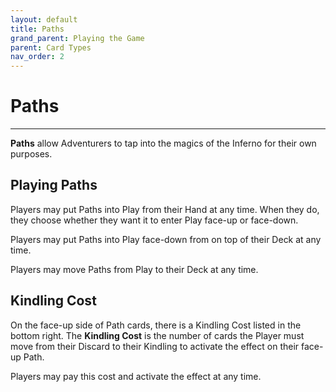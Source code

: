 ```yaml
---
layout: default
title: Paths
grand_parent: Playing the Game
parent: Card Types
nav_order: 2
---
```


# Paths

--- 

**Paths** allow Adventurers to tap into the magics of the Inferno for their own purposes. 

## Playing Paths

Players may put Paths into Play from their Hand at any time. When they do, they choose whether they want it to enter Play face-up or face-down. 

Players may put Paths into Play face-down from on top of their Deck at any time. 

Players may move Paths from Play to their Deck at any time. 

## Kindling Cost

On the face-up side of Path cards, there is a Kindling Cost listed in the bottom right. The **Kindling Cost** is the number of cards the Player must move from their Discard to their Kindling to activate the effect on their face-up Path. 

Players may pay this cost and activate the effect at any time. 